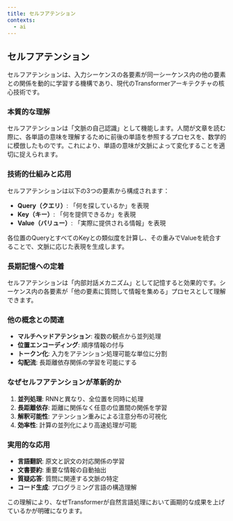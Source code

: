 ```yaml
---
title: セルフアテンション
contexts:
  - ai
---
```


<Context name="ai">

## セルフアテンション

セルフアテンションは、入力シーケンスの各要素が同一シーケンス内の他の要素との関係を動的に学習する機構であり、現代のTransformerアーキテクチャの核心技術です。

### 本質的な理解

セルフアテンションは「文脈の自己認識」として機能します。人間が文章を読む際に、各単語の意味を理解するために前後の単語を参照するプロセスを、数学的に模倣したものです。これにより、単語の意味が文脈によって変化することを適切に捉えられます。

### 技術的仕組みと応用

セルフアテンションは以下の3つの要素から構成されます：
- **Query（クエリ）**: 「何を探しているか」を表現
- **Key（キー）**: 「何を提供できるか」を表現
- **Value（バリュー）**: 「実際に提供される情報」を表現

各位置のQueryとすべてのKeyとの類似度を計算し、その重みでValueを統合することで、文脈に応じた表現を生成します。

### 長期記憶への定着

セルフアテンションは「内部対話メカニズム」として記憶すると効果的です。シーケンス内の各要素が「他の要素に質問して情報を集める」プロセスとして理解できます。

### 他の概念との関連

- **マルチヘッドアテンション**: 複数の観点から並列処理
- **位置エンコーディング**: 順序情報の付与
- **トークン化**: 入力をアテンション処理可能な単位に分割
- **勾配流**: 長距離依存関係の学習を可能にする

### なぜセルフアテンションが革新的か

1. **並列処理**: RNNと異なり、全位置を同時に処理
2. **長距離依存**: 距離に関係なく任意の位置間の関係を学習
3. **解釈可能性**: アテンション重みによる注意分布の可視化
4. **効率性**: 計算の並列化により高速処理が可能

### 実用的な応用

- **言語翻訳**: 原文と訳文の対応関係の学習
- **文書要約**: 重要な情報の自動抽出
- **質疑応答**: 質問に関連する文脈の特定
- **コード生成**: プログラミング言語の構造理解

この理解により、なぜTransformerが自然言語処理において画期的な成果を上げているかが明確になります。

</Context>

